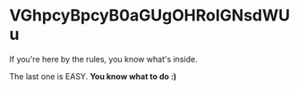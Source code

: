 # VGhpcyBpcyB0aGUgOHRoIGNsdWUu
If you're here by the rules, you know what's inside. 

The last one is EASY.
__You know what to do :)__
